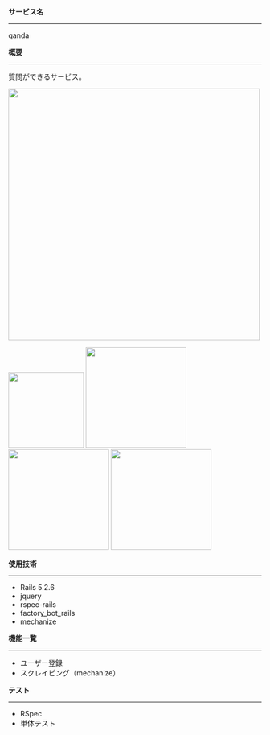 **サービス名**  
***
qanda  

**概要**  
***
質問ができるサービス。  


<img src="https://user-images.githubusercontent.com/55477664/146688970-3dc396ca-1de8-4f81-a8b5-72b3980e797f.jpg" width="500サイズ">

<p float="left">
  <img src="https://user-images.githubusercontent.com/55477664/146688968-aee4fa7c-91b0-4d36-98f3-323f0a48fdfb.jpg" width="150サイズ">
  <img src="https://user-images.githubusercontent.com/55477664/146688961-f8a3df01-a96b-410e-9582-08a4e09cdddb.jpg" width="200サイズ">
  <img src="https://user-images.githubusercontent.com/55477664/146688972-75ed11c9-a3bc-4afd-a0a0-9af364fa50b1.jpg" width="200サイズ">
  <img src="https://user-images.githubusercontent.com/55477664/146688973-954a90aa-680d-4070-ac7b-9c6b27e41feb.jpg" width="200サイズ">
</p>

**使用技術**
***
* Rails 5.2.6  
* jquery  
* rspec-rails  
* factory_bot_rails  
* mechanize

**機能一覧**  
***
* ユーザー登録  
* スクレイピング（mechanize）  

**テスト**  
***
*  RSpec  
*  単体テスト  

